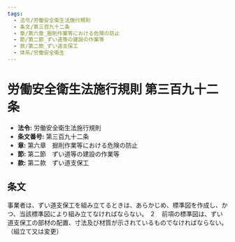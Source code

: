 ```yaml
---
tags:
  - 法令/労働安全衛生法施行規則
  - 条文/第三百九十二条
  - 章/第六章_掘削作業等における危険の防止
  - 節/第二節_ずい道等の建設の作業等
  - 款/第二款_ずい道支保工
  - 体系/労働安全衛生
---
```

# 労働安全衛生法施行規則 第三百九十二条

- **法令:** 労働安全衛生法施行規則
- **条文番号:** 第三百九十二条
- **章:** 第六章　掘削作業等における危険の防止
- **節:** 第二節　ずい道等の建設の作業等
- **款:** 第二款　ずい道支保工

## 条文
事業者は、ずい道支保工を組み立てるときは、あらかじめ、標準図を作成し、かつ、当該標準図により組み立てなければならない。
２　前項の標準図は、ずい道支保工の部材の配置、寸法及び材質が示されているものでなければならない。
（組立て又は変更）

